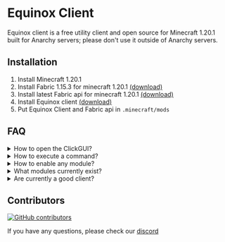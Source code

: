 # Equinox Client

Equinox client is a free utility client and open source for Minecraft 1.20.1 built for Anarchy servers; please don't use it outside of Anarchy servers.

## Installation
1. Install Minecraft 1.20.1
2. Install Fabric 1.15.3 for minecraft 1.20.1 [(download)](https://fabricmc.net/use/installer/)
3. Install latest Fabric api for minecraft 1.20.1 [(download)](https://modrinth.com/mod/fabric-api/version/0.91.0+1.20.1) 
4. Install Equinox client [(download)](https://github.com/GamDev4/Equinox-Client/releases/tag/1.0.0-SNAPSHOT-%232)
5. Put Equinox Client and Fabric api in `.minecraft/mods`

## FAQ

<details>
  <summary>How to open the ClickGUI?</summary>

> We are working to have a ClickGUI SOON.

</details>

<details>
  <summary>How to execute a command?</summary>

> It's a normal command with `/`

</details>

<details>
  <summary>How to enable any module?</summary>

> Use `/<module>`   

</details>

<details>
  <summary>What modules currently exist?</summary>

> Flight, Speed, FlySpeed 

</details>

<details>
  <summary>Are currently a good client?</summary>

> The client is still in development, it has just started, there are many other much better options

</details>

## Contributors

[![GitHub contributors](https://contrib.rocks/image?repo=gamdev4/Equinox-Client)](https://github.com/gamdev4/Equinox-Client/graphs/contributors)

If you have any questions, please check our [discord](https://discord.gg/MrhZne5D4x)

